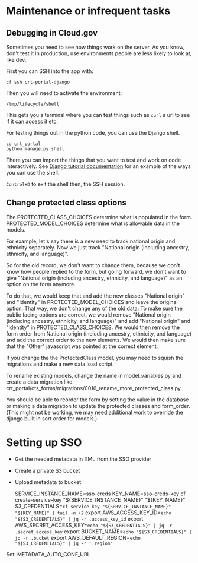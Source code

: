 # Maintenance or infrequent tasks

## Debugging in Cloud.gov

Sometimes you need to see how things work on the server. As you know, don't test it in production, use environments people are less likely to look at, like dev.

First you can SSH into the app with:

    cf ssh crt-portal-django

Then you will need to activate the environment:

    /tmp/lifecycle/shell

This gets you a terminal where you can test things such as `curl` a url to see if it can access it etc.

For testing things out in the python code, you can use the Django shell.

    cd crt_portal
    python manage.py shell

There you can import the things that you want to test and work on code interactively. See [Django tutorial documentation](https://docs.djangoproject.com/en/2.2/intro/tutorial02/#playing-with-the-api) for an example of the ways you can use the shell.

`Control+D`  to exit the shell then, the SSH session.

## Change protected class options

The PROTECTED_CLASS_CHOICES determine what is populated in the form. PROTECTED_MODEL_CHOICES determine what is allowable data in the models.

For example, let's say there is a new need to track national origin and ethnicity separately. Now we just track "National origin (including ancestry, ethnicity, and language)".

So for the old record, we don't want to change them, because we don't know how people replied to the form, but going forward, we don't want to give "National origin (including ancestry, ethnicity, and language)" as an option on the form anymore.

To do that, we would keep that and add the new classes "National origin" and "Identity" in PROTECTED_MODEL_CHOICES and leave the original option. That way, we don't change any of the old data. To make sure the public facing options are correct, we would remove "National origin (including ancestry, ethnicity, and language)" and add "National origin" and "Identity" in PROTECTED_CLASS_CHOICES. We would then remove the form order from National origin (including ancestry, ethnicity, and language) and add the correct order to the new elements. We would then make sure that the "Other" javascript was pointed at the correct element.

If you change the the ProtectedClass model, you may need to squish the migrations and make a new data load script.

To rename existing models, change the name in model_variables.py and create a data migration like: crt_portal/cts_forms/migrations/0016_rename_more_protected_class.py

You should be able to reorder the form by setting the value in the database or making a data migration to update the protected classes and form_order. (This might not be working, we may need additional work to override the django built in sort order for models.)


# Setting up SSO

- Get the needed metadata in XML from the SSO provider

- Create a private S3 bucket



- Upload metadata to bucket

    SERVICE_INSTANCE_NAME=sso-creds
    KEY_NAME=sso-creds-key
    cf create-service-key "${SERVICE_INSTANCE_NAME}" "${KEY_NAME}"
    S3_CREDENTIALS=`cf service-key "${SERVICE_INSTANCE_NAME}" "${KEY_NAME}" | tail -n +2`
    export AWS_ACCESS_KEY_ID=`echo "${S3_CREDENTIALS}" | jq -r .access_key_id`
    export AWS_SECRET_ACCESS_KEY=`echo "${S3_CREDENTIALS}" | jq -r .secret_access_key`
    export BUCKET_NAME=`echo "${S3_CREDENTIALS}" | jq -r .bucket`
    export AWS_DEFAULT_REGION=`echo "${S3_CREDENTIALS}" | jq -r '.region'`


Set:
METADATA_AUTO_CONF_URL


